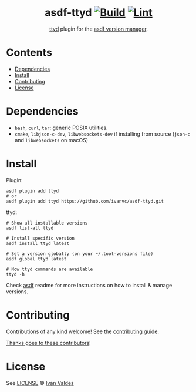 <div align="center">

# asdf-ttyd [![Build](https://github.com/ivanvc/asdf-ttyd/actions/workflows/build.yml/badge.svg)](https://github.com/ivanvc/asdf-ttyd/actions/workflows/build.yml) [![Lint](https://github.com/ivanvc/asdf-ttyd/actions/workflows/lint.yml/badge.svg)](https://github.com/ivanvc/asdf-ttyd/actions/workflows/lint.yml)

[ttyd](https://github.com/tsl0922/ttyd) plugin for the [asdf version manager](https://asdf-vm.com).

</div>

# Contents

- [Dependencies](#dependencies)
- [Install](#install)
- [Contributing](#contributing)
- [License](#license)

# Dependencies

- `bash`, `curl`, `tar`: generic POSIX utilities.
- `cmake`, `libjson-c-dev`, `libwebsockets-dev` if installing from source
  (`json-c` and `libwebsockets` on macOS)

# Install

Plugin:

```shell
asdf plugin add ttyd
# or
asdf plugin add ttyd https://github.com/ivanvc/asdf-ttyd.git
```

ttyd:

```shell
# Show all installable versions
asdf list-all ttyd

# Install specific version
asdf install ttyd latest

# Set a version globally (on your ~/.tool-versions file)
asdf global ttyd latest

# Now ttyd commands are available
ttyd -h
```

Check [asdf](https://github.com/asdf-vm/asdf) readme for more instructions on how to
install & manage versions.

# Contributing

Contributions of any kind welcome! See the [contributing guide](contributing.md).

[Thanks goes to these contributors](https://github.com/ivanvc/asdf-ttyd/graphs/contributors)!

# License

See [LICENSE](LICENSE) © [Ivan Valdes](https://github.com/ivanvc/)
